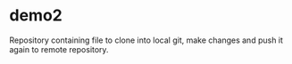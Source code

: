 # demo2
Repository containing file to clone into local git, make changes and push it again to remote repository.
